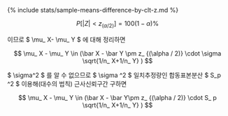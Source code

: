 {% include stats/sample-means-difference-by-clt-z.md %}

$$ P [\left|
Z \right|
< z_ {(\alpha / 2)}] = 100(1 - \alpha) \% $$

이므로 $ \mu_ X- \mu_ Y $ 에 대해 정리하면

$$ \mu_ X - \mu_ Y \in (\bar X - \bar Y \pm z_ {(\alpha / 2)} \cdot \sigma \sqrt{1/n_ X+1/n_ Y} ) $$

$ \sigma^2 $ 를 알 수 없으므로 $ \sigma ^2 $ 일치추정량인 합동표본분산 $ S_p ^2 $ 이용해(대수의 법칙) 근사신뢰구간 구하면

$$ \mu_ X - \mu_ Y \in (\bar X - \bar Y\pm z_ {(\alpha / 2)} \cdot S_ p \sqrt{1/n_ X+1/n_ Y} ) $$